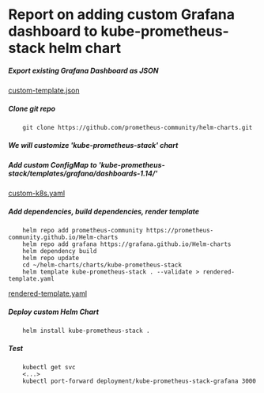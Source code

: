 # Report on adding custom Grafana dashboard to kube-prometheus-stack helm chart


##### Export existing Grafana Dashboard as JSON

[custom-template.json](custom-template.json)

##### Clone git repo
```     git clone https://github.com/prometheus-community/helm-charts.git ```

##### We will customize 'kube-prometheus-stack' chart

##### Add custom ConfigMap to 'kube-prometheus-stack/templates/grafana/dashboards-1.14/'

[custom-k8s.yaml](custom-k8s.yaml)

##### Add dependencies, build dependencies, render template

```
    helm repo add prometheus-community https://prometheus-community.github.io/Helm-charts
    helm repo add grafana https://grafana.github.io/Helm-charts
    helm dependency build
    helm repo update
    cd ~/helm-charts/charts/kube-prometheus-stack
    helm template kube-prometheus-stack . --validate > rendered-template.yaml
```
[rendered-template.yaml](rendered-template.yaml)

##### Deploy custom Helm Chart
```
    helm install kube-prometheus-stack .
```

##### Test
```
    kubectl get svc
    <...>
    kubectl port-forward deployment/kube-prometheus-stack-grafana 3000
```
